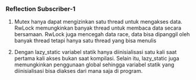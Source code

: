### Reflection Subscriber-1
1. Mutex hanya dapat mengizinkan satu thread untuk mengakses data. RwLock memungkinkan banyak thread untuk membaca data secara bersamaan. RwLock juga mencegah data race, data bisa dipanggil oleh banyak thread tetapi hanya satu thread yang bisa menulis

2. Dengan lazy_static variabel statik hanya diinisialisasi satu kali saat pertama kali akses bukan saat kompilasi. Selain itu, lazy_static juga memungkinkan penggunaan global sehingga variabel statik yang diinisialisasi bisa diakses dari mana saja di program.
